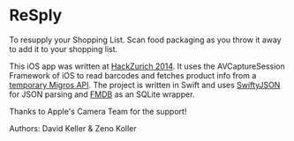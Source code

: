 # ReSply

To resupply your Shopping List.
Scan food packaging as you throw it away to add it to your shopping list.

This iOS app was written at [HackZurich 2014](http://www.hackzurich.com/). It uses the AVCaptureSession Framework of iOS to read barcodes and fetches product info from a [temporary Migros API](http://api.autoidlabs.ch/).
The project is written in Swift and uses [SwiftyJSON](https://github.com/SwiftyJSON/SwiftyJSON) for JSON parsing and [FMDB](https://github.com/ccgus/fmdb) as an SQLite wrapper.

Thanks to Apple's Camera Team for the support!

Authors: David Keller & Zeno Koller
